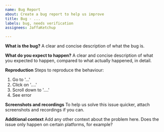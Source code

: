 ```yaml
---
name: Bug Report
about: Create a bug report to help us improve
title: Bug - ...
labels: bug, needs verification
assignees: JaffaKetchup

---
```


**What is the bug?**
A clear and concise description of what the bug is.

**What do you expect to happen?**
A clear and concise description of what you expected to happen, compared to what actually happened, in detail.

**Reproduction**
Steps to reproduce the behaviour:
1. Go to '...'
2. Click on '....'
3. Scroll down to '....'
4. See error

**Screenshots and recordings**
To help us solve this issue quicker, attach screenshots and recordings if you can.

**Additional context**
Add any other context about the problem here. Does the issue only happen on certain platforms, for example?

